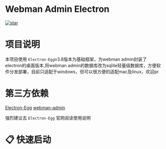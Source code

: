 # Webman Admin Electron

[![star](https://github.com/Mr-ShiHuaYu/webman-admin-electron/badge/star.svg)](https://github.com/Mr-ShiHuaYu/webman-admin-electron/stargazers)

# 项目说明

本项目使用 `Electron-Egg`v3.8版本为基础框架，为webman admin封装了electron的桌面版本,将webman admin的数据库改为sqlite轻量级数据库，方便软件分发部署，目前只适配于windows，但可以很方便的适配mac及linux，欢迎pr

# 第三方依赖

[Electron-Egg](https://www.kaka996.com/)
[webman-admin](https://www.workerman.net/doc/webman-admin/)

强烈建议去 `Electron-Egg` 官网阅读使用说明

# 📋 快速启动
